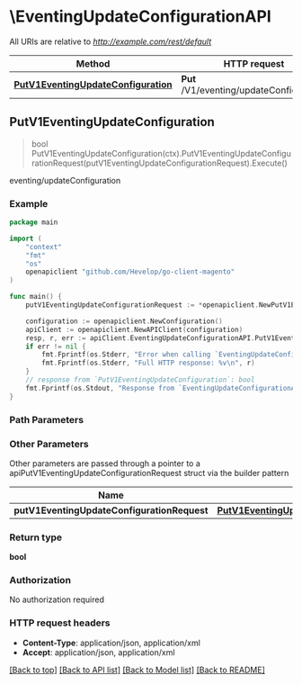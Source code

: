 # \EventingUpdateConfigurationAPI

All URIs are relative to *http://example.com/rest/default*

Method | HTTP request | Description
------------- | ------------- | -------------
[**PutV1EventingUpdateConfiguration**](EventingUpdateConfigurationAPI.md#PutV1EventingUpdateConfiguration) | **Put** /V1/eventing/updateConfiguration | eventing/updateConfiguration



## PutV1EventingUpdateConfiguration

> bool PutV1EventingUpdateConfiguration(ctx).PutV1EventingUpdateConfigurationRequest(putV1EventingUpdateConfigurationRequest).Execute()

eventing/updateConfiguration



### Example

```go
package main

import (
	"context"
	"fmt"
	"os"
	openapiclient "github.com/Hevelop/go-client-magento"
)

func main() {
	putV1EventingUpdateConfigurationRequest := *openapiclient.NewPutV1EventingUpdateConfigurationRequest(*openapiclient.NewAdobeCommerceEventsClientDataConfigurationInterface(false, "MerchantId_example", "EnvironmentId_example", "ProviderId_example", "InstanceId_example", "WorkspaceConfiguration_example")) // PutV1EventingUpdateConfigurationRequest |  (optional)

	configuration := openapiclient.NewConfiguration()
	apiClient := openapiclient.NewAPIClient(configuration)
	resp, r, err := apiClient.EventingUpdateConfigurationAPI.PutV1EventingUpdateConfiguration(context.Background()).PutV1EventingUpdateConfigurationRequest(putV1EventingUpdateConfigurationRequest).Execute()
	if err != nil {
		fmt.Fprintf(os.Stderr, "Error when calling `EventingUpdateConfigurationAPI.PutV1EventingUpdateConfiguration``: %v\n", err)
		fmt.Fprintf(os.Stderr, "Full HTTP response: %v\n", r)
	}
	// response from `PutV1EventingUpdateConfiguration`: bool
	fmt.Fprintf(os.Stdout, "Response from `EventingUpdateConfigurationAPI.PutV1EventingUpdateConfiguration`: %v\n", resp)
}
```

### Path Parameters



### Other Parameters

Other parameters are passed through a pointer to a apiPutV1EventingUpdateConfigurationRequest struct via the builder pattern


Name | Type | Description  | Notes
------------- | ------------- | ------------- | -------------
 **putV1EventingUpdateConfigurationRequest** | [**PutV1EventingUpdateConfigurationRequest**](PutV1EventingUpdateConfigurationRequest.md) |  | 

### Return type

**bool**

### Authorization

No authorization required

### HTTP request headers

- **Content-Type**: application/json, application/xml
- **Accept**: application/json, application/xml

[[Back to top]](#) [[Back to API list]](../README.md#documentation-for-api-endpoints)
[[Back to Model list]](../README.md#documentation-for-models)
[[Back to README]](../README.md)

